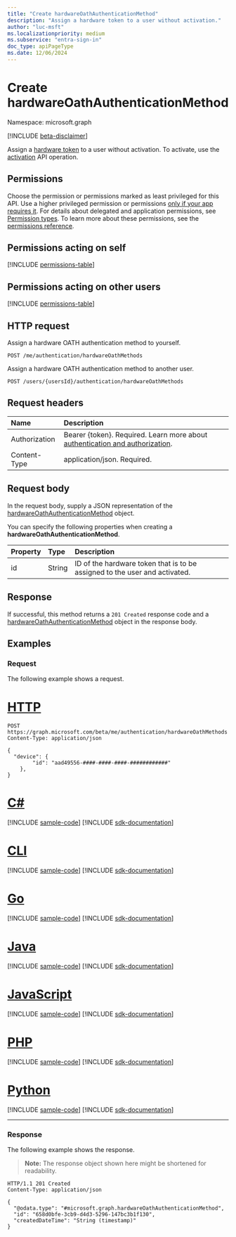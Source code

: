 ```yaml
---
title: "Create hardwareOathAuthenticationMethod"
description: "Assign a hardware token to a user without activation."
author: "luc-msft"
ms.localizationpriority: medium
ms.subservice: "entra-sign-in"
doc_type: apiPageType
ms.date: 12/06/2024
---
```


# Create hardwareOathAuthenticationMethod

Namespace: microsoft.graph

[!INCLUDE [beta-disclaimer](../../includes/beta-disclaimer.md)]

Assign a [hardware token](../resources/hardwareoathauthenticationmethod.md) to a user without activation. To activate, use the [activation](hardwareoathauthenticationmethod-activate.md) API operation.

## Permissions

Choose the permission or permissions marked as least privileged for this API. Use a higher privileged permission or permissions [only if your app requires it](/graph/permissions-overview#best-practices-for-using-microsoft-graph-permissions). For details about delegated and application permissions, see [Permission types](/graph/permissions-overview#permission-types). To learn more about these permissions, see the [permissions reference](/graph/permissions-reference).

## Permissions acting on self
<!-- { "blockType": "permissions", "name": "authentication_post_hardwareoathmethods" } -->
[!INCLUDE [permissions-table](../includes/permissions/authentication-post-hardwareoathmethods-permissions.md)]

## Permissions acting on other users
<!-- {
  "blockType": "permissions",
  "name": "authentication-post-hardwareoathmethods-2-permissions"
}
-->
[!INCLUDE [permissions-table](../includes/permissions/authentication-post-hardwareoathmethods-2-permissions.md)]

## HTTP request
Assign a hardware OATH authentication method to yourself.
<!-- {
  "blockType": "ignored"
}
-->
``` http
POST /me/authentication/hardwareOathMethods
```

Assign a hardware OATH authentication method to another user.
<!-- {
  "blockType": "ignored"
}
-->
``` http
POST /users/{usersId}/authentication/hardwareOathMethods
```

## Request headers

|Name|Description|
|:---|:---|
|Authorization|Bearer {token}. Required. Learn more about [authentication and authorization](/graph/auth/auth-concepts).|
|Content-Type|application/json. Required.|

## Request body

In the request body, supply a JSON representation of the [hardwareOathAuthenticationMethod](../resources/hardwareoathauthenticationmethod.md) object.

You can specify the following properties when creating a **hardwareOathAuthenticationMethod**.

|Property|Type|Description|
|:---|:---|:---|
|id|String|ID of the hardware token that is to be assigned to the user and activated.|

## Response

If successful, this method returns a `201 Created` response code and a [hardwareOathAuthenticationMethod](../resources/hardwareoathauthenticationmethod.md) object in the response body.

## Examples

### Request

The following example shows a request.
# [HTTP](#tab/http)
<!-- {
  "blockType": "request",
  "name": "create_hardwareoathauthenticationmethod_from_"
}
-->
``` http
POST https://graph.microsoft.com/beta/me/authentication/hardwareOathMethods
Content-Type: application/json

{
  "device": {
        "id": "aad49556-####-####-####-############"
    },
}
```

# [C#](#tab/csharp)
[!INCLUDE [sample-code](../includes/snippets/csharp/create-hardwareoathauthenticationmethod-from--csharp-snippets.md)]
[!INCLUDE [sdk-documentation](../includes/snippets/snippets-sdk-documentation-link.md)]

# [CLI](#tab/cli)
[!INCLUDE [sample-code](../includes/snippets/cli/create-hardwareoathauthenticationmethod-from--cli-snippets.md)]
[!INCLUDE [sdk-documentation](../includes/snippets/snippets-sdk-documentation-link.md)]

# [Go](#tab/go)
[!INCLUDE [sample-code](../includes/snippets/go/create-hardwareoathauthenticationmethod-from--go-snippets.md)]
[!INCLUDE [sdk-documentation](../includes/snippets/snippets-sdk-documentation-link.md)]

# [Java](#tab/java)
[!INCLUDE [sample-code](../includes/snippets/java/create-hardwareoathauthenticationmethod-from--java-snippets.md)]
[!INCLUDE [sdk-documentation](../includes/snippets/snippets-sdk-documentation-link.md)]

# [JavaScript](#tab/javascript)
[!INCLUDE [sample-code](../includes/snippets/javascript/create-hardwareoathauthenticationmethod-from--javascript-snippets.md)]
[!INCLUDE [sdk-documentation](../includes/snippets/snippets-sdk-documentation-link.md)]

# [PHP](#tab/php)
[!INCLUDE [sample-code](../includes/snippets/php/create-hardwareoathauthenticationmethod-from--php-snippets.md)]
[!INCLUDE [sdk-documentation](../includes/snippets/snippets-sdk-documentation-link.md)]

# [Python](#tab/python)
[!INCLUDE [sample-code](../includes/snippets/python/create-hardwareoathauthenticationmethod-from--python-snippets.md)]
[!INCLUDE [sdk-documentation](../includes/snippets/snippets-sdk-documentation-link.md)]

---


### Response

The following example shows the response.
>**Note:** The response object shown here might be shortened for readability.
<!-- {
  "blockType": "response",
  "truncated": true,
  "@odata.type": "microsoft.graph.hardwareOathAuthenticationMethod"
}
-->
``` http
HTTP/1.1 201 Created
Content-Type: application/json

{
  "@odata.type": "#microsoft.graph.hardwareOathAuthenticationMethod",
  "id": "658d0bfe-3cb9-d4d3-5296-147bc3b1f130",
  "createdDateTime": "String (timestamp)"
}
```

